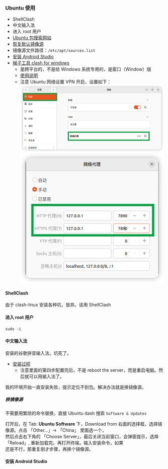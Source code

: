### Ubuntu 使用

- ShellClash
- 中文输入法
- 进入 root 用户
- [Ubuntu 包搜索网站](https://packages.ubuntu.com/)
- [恢复默认镜像源](https://www.linuxshelltips.com/restore-default-repositories-in-ubuntu/)
- 镜像源文件路径：`/etc/apt/sources.list`
- [安装 Android Studio](https://linuxhint.com/install-android-studio-ubuntu22-04/)
- [梯子工具 clash for windows](https://github.com/Fndroid/clash_for_windows_pkg/releases)
  - 是跨平台的，不是给 Windows 系统专用的，是窗口（Window）版
  - [使用说明](https://github.com/cybery2019/clashforwindows-)
  - 注意 Ubuntu 网络设置 VPN 开启，设置如下：
    ![](./imgs/img.png)
    ![](./imgs/img_1.png)




#### ShellClash

由于 clash-linux 安装各种坑，放弃。该用 ShellClash

#### 进入 root 用户

``sudo -i``


#### 中文输入法

安装的谷歌拼音输入法。坑死了。

- [安装过程](https://mrzhubin.wordpress.com/2019/09/20/install-google-pinyin-input-method-on-debian/)
  - 注意里面的第四步配置完后，不是 reboot the server，而是重启电脑。然后就可以用输入法了。

我的环境开始一直安装失败，提示定位不到包。解决办法就是换镜像源。

##### 换镜像源

不需要用繁琐的命令替换，直接 Ubuntu dash 搜索 `Software & Updates`

打开后，在 Tab: **Ubuntu Software** 下，Download from 右面的选择框，选择镜像源。点击 「Other...」-> 「China」 里面选一个，   
然后点击右下角的 「Choose Server」，最后关闭当前窗口，会弹窗提示，选择 「Reload」, 重新加载完。再打开终端，输入安装命令，如果   
还是不行，那重复刚才步骤，再换个镜像源。


#### 安装 Android Studio

